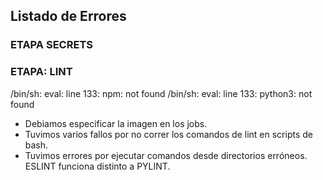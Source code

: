 ## Listado de Errores

### ETAPA SECRETS

### ETAPA: LINT
/bin/sh: eval: line 133: npm: not found
/bin/sh: eval: line 133: python3: not found

- Debiamos especificar la imagen en los jobs.
- Tuvimos varios fallos por no correr los comandos de lint en scripts de bash.
- Tuvimos errores por ejecutar comandos desde directorios erróneos. ESLINT funciona distinto a PYLINT.
